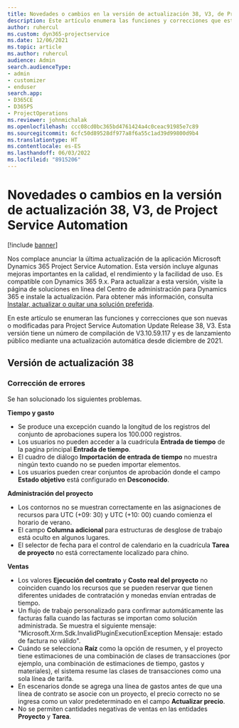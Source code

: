 ```yaml
---
title: Novedades o cambios en la versión de actualización 38, V3, de Project Service Automation
description: Este artículo enumera las funciones y correcciones que están disponibles en la actualización de la versión 38, V3 de Microsoft Dynamics 365 Project Service Automation.
author: ruhercul
ms.custom: dyn365-projectservice
ms.date: 12/06/2021
ms.topic: article
ms.author: ruhercul
audience: Admin
search.audienceType:
- admin
- customizer
- enduser
search.app:
- D365CE
- D365PS
- ProjectOperations
ms.reviewer: johnmichalak
ms.openlocfilehash: ccc08cd0bc365bd4761424a4c0ceac91985e7c89
ms.sourcegitcommit: 6cfc50d89528df977a8f6a55c1ad39d99800d9b4
ms.translationtype: HT
ms.contentlocale: es-ES
ms.lasthandoff: 06/03/2022
ms.locfileid: "8915206"
---
```

# <a name="whats-new-or-changed-in-project-service-automation-update-release-38-v3"></a>Novedades o cambios en la versión de actualización 38, V3, de Project Service Automation

[!include [banner](../includes/psa-now-project-operations.md)]

Nos complace anunciar la última actualización de la aplicación Microsoft Dynamics 365 Project Service Automation. Esta versión incluye algunas mejoras importantes en la calidad, el rendimiento y la facilidad de uso. Es compatible con Dynamics 365 9.x. Para actualizar a esta versión, visite la página de soluciones en línea del Centro de administración para Dynamics 365 e instale la actualización. Para obtener más información, consulta [Instalar, actualizar o quitar una solución preferida](/power-platform/admin/install-remove-preferred-solution).

En este artículo se enumeran las funciones y correcciones que son nuevas o modificadas para Project Service Automation Update Release 38, V3. Esta versión tiene un número de compilación de V3.10.59.117 y es de lanzamiento público mediante una actualización automática desde diciembre de 2021.

## <a name="update-release-38"></a>Versión de actualización 38

### <a name="bug-fixes"></a>Corrección de errores

Se han solucionado los siguientes problemas.

**Tiempo y gasto**

- Se produce una excepción cuando la longitud de los registros del conjunto de aprobaciones supera los 100.000 registros.
- Los usuarios no pueden acceder a la cuadrícula **Entrada de tiempo** de la pagina principal **Entrada de tiempo**.
- El cuadro de diálogo **Importación de entrada de tiempo** no muestra ningún texto cuando no se pueden importar elementos.
- Los usuarios pueden crear conjuntos de aprobación donde el campo **Estado objetivo** está configurado en **Desconocido**.

**Administración del proyecto**

- Los contornos no se muestran correctamente en las asignaciones de recursos para UTC (+09: 30) y UTC (+10: 00) cuando comienza el horario de verano.
- El campo **Columna adicional** para estructuras de desglose de trabajo está oculto en algunos lugares.
- El selector de fecha para el control de calendario en la cuadrícula **Tarea de proyecto** no está correctamente localizado para chino.

**Ventas**

- Los valores **Ejecución del contrato** y **Costo real del proyecto** no coinciden cuando los recursos que se pueden reservar que tienen diferentes unidades de contratación y monedas envían entradas de tiempo.
- Un flujo de trabajo personalizado para confirmar automáticamente las facturas falla cuando las facturas se importan como solución administrada. Se muestra el siguiente mensaje: "Microsoft.Xrm.Sdk.InvalidPluginExecutionException Mensaje: estado de factura no válido".
- Cuándo se selecciona **Raíz** como la opción de resumen, y el proyecto tiene estimaciones de una combinación de clases de transacciones (por ejemplo, una combinación de estimaciones de tiempo, gastos y materiales), el sistema resume las clases de transacciones como una sola línea de tarifa.
- En escenarios donde se agrega una línea de gastos antes de que una línea de contrato se asocie con un proyecto, el precio correcto no se ingresa como un valor predeterminado en el campo **Actualizar precio**.
- No se permiten cantidades negativas de ventas en las entidades **Proyecto** y **Tarea**.

